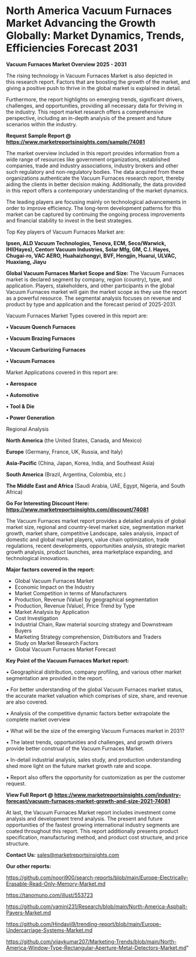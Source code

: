 # North America Vacuum Furnaces Market Advancing the Growth Globally: Market Dynamics, Trends, Efficiencies Forecast 2031

<Strong> Vacuum Furnaces Market Overview 2025 - 2031</strong>

The rising technology in Vacuum Furnaces Market is also depicted in this research report. Factors that are boosting the growth of the market, and giving a positive push to thrive in the global market is explained in detail.

Furthermore, the report highlights on emerging trends, significant drivers, challenges, and opportunities, providing all necessary data for thriving in the industry. This report market research offers a comprehensive perspective, including an in-depth analysis of the present and future scenarios within the industry.

<strong>Request Sample Report @ <a href=https://www.marketreportsinsights.com/sample/74081>https://www.marketreportsinsights.com/sample/74081</a></strong>

The market overview included in this report provides information from a wide range of resources like government organizations, established companies, trade and industry associations, industry brokers and other such regulatory and non-regulatory bodies. The data acquired from these organizations authenticate the Vacuum Furnaces research report, thereby aiding the clients in better decision making. Additionally, the data provided in this report offers a contemporary understanding of the market dynamics.

The leading players are focusing mainly on technological advancements in order to improve efficiency. The long-term development patterns for this market can be captured by continuing the ongoing process improvements and financial stability to invest in the best strategies.

Top Key players of Vacuum Furnaces Market are:

<strong>Ipsen, ALD Vacuum Technologies, Tenova, ECM, Seco/Warwick, IHI(Hayes), Centorr Vacuum Industries, Solar Mfg, GM, C.I. Hayes, Chugai-ro, VAC AERO, Huahaizhongyi, BVF, Hengjin, Huarui, ULVAC, Huaxiang, Jiayu</strong>

<strong><b>Global Vacuum Furnaces Market Scope and Size:</b></strong>
The Vacuum Furnaces market is declared segment by company, region (country), type, and application. Players, stakeholders, and other participants in the global Vacuum Furnaces market will gain the market scope as they use the report as a powerful resource. The segmental analysis focuses on revenue and product by type and application and the forecast period of 2025-2031.

Vacuum Furnaces Market Types covered in this report are:

<strong>• Vacuum Quench Furnaces

• Vacuum Brazing Furnaces

• Vacuum Carburizing Furnaces

• Vacuum Furnaces</strong>

Market Applications covered in this report are:

<strong>• Aerospace

• Automotive

• Tool & Die

• Power Generation</strong> 

Regional Analysis

<strong>North America</strong> (the United States, Canada, and Mexico)

<strong>Europe</strong> (Germany, France, UK, Russia, and Italy)

<strong>Asia-Pacific</strong> (China, Japan, Korea, India, and Southeast Asia)

<strong>South America</strong> (Brazil, Argentina, Colombia, etc.)

<strong>The Middle East and Africa</strong> (Saudi Arabia, UAE, Egypt, Nigeria, and South Africa)

<strong>Go For Interesting Discount Here: <a href=https://www.marketreportsinsights.com/discount/74081>https://www.marketreportsinsights.com/discount/74081</a></strong>

The Vacuum Furnaces market report provides a detailed analysis of global market size, regional and country-level market size, segmentation market growth, market share, competitive Landscape, sales analysis, impact of domestic and global market players, value chain optimization, trade regulations, recent developments, opportunities analysis, strategic market growth analysis, product launches, area marketplace expanding, and technological innovations.

<strong><b>Major factors covered in the report:</b></strong>
<ul>
  <li>Global Vacuum Furnaces Market </li>
  <li>Economic Impact on the Industry</li>
  <li>Market Competition in terms of Manufacturers</li>
  <li>Production, Revenue (Value) by geographical segmentation</li>
  <li>Production, Revenue (Value), Price Trend by Type</li>
  <li>Market Analysis by Application</li>
  <li>Cost Investigation</li>
  <li>Industrial Chain, Raw material sourcing strategy and Downstream Buyers</li>
  <li>Marketing Strategy comprehension, Distributors and Traders</li>
  <li>Study on Market Research Factors</li>
  <li>Global Vacuum Furnaces Market Forecast</li>
</ul>

<strong><b>Key Point of the Vacuum Furnaces Market report:</b></strong>

• Geographical distribution, company profiling, and various other market segmentation are provided in the report.

• For better understanding of the global Vacuum Furnaces market status, the accurate market valuation which comprises of size, share, and revenue are also covered.

• Analysis of the competitive dynamic factors better extrapolate the complete market overview

• What will be the size of the emerging Vacuum Furnaces market in 2031?

• The latest trends, opportunities and challenges, and growth drivers provide better construal of the Vacuum Furnaces Market.

• In-detail industrial analysis, sales study, and production understanding shed more light on the future market growth rate and scope.

• Report also offers the opportunity for customization as per the customer request.

<strong><b>View Full Report @ <a href=https://www.marketreportsinsights.com/industry-forecast/vacuum-furnaces-market-growth-and-size-2021-74081>https://www.marketreportsinsights.com/industry-forecast/vacuum-furnaces-market-growth-and-size-2021-74081</a></b></strong>


At last, the Vacuum Furnaces Market report includes investment come analysis and development trend analysis. The present and future opportunities of the fastest growing international industry segments are coated throughout this report. This report additionally presents product specification, manufacturing method, and product cost structure, and price structure.

<strong>Contact Us:</strong>
sales@marketreportsinsights.com

<strong>Our other reports:</strong>

<a href=https://github.com/noori900/search-reports/blob/main/Europe-Electrically-Erasable-Read-Only-Memory-Market.md>https://github.com/noori900/search-reports/blob/main/Europe-Electrically-Erasable-Read-Only-Memory-Market.md</a>

<a href=https://tanomuno.com/illust/553723>https://tanomuno.com/illust/553723</a>

<a href=https://github.com/yamini231/Research/blob/main/North-America-Asphalt-Pavers-Market.md>https://github.com/yamini231/Research/blob/main/North-America-Asphalt-Pavers-Market.md</a>

<a href=https://github.com/Hindavii9/trending-report/blob/main/Europe-Undercarriage-Systems-Market.md>https://github.com/Hindavii9/trending-report/blob/main/Europe-Undercarriage-Systems-Market.md</a>

<a href=https://github.com/vijaykumar207/Marketing-Trends/blob/main/North-America-Window-Type-Rectangular-Aperture-Metal-Detectors-Market.md>https://github.com/vijaykumar207/Marketing-Trends/blob/main/North-America-Window-Type-Rectangular-Aperture-Metal-Detectors-Market.md</a>"
